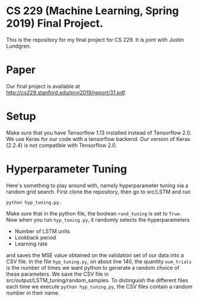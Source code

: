 # CS 229 (Machine Learning, Spring 2019) Final Project.

This is the repository for my final project for CS 229. It is joint with Justin Lundgren. 

# Paper
Our final project is available at http://cs229.stanford.edu/proj2019/report/31.pdf.

# Setup
Make sure that you have Tensorflow 1.13 installed instead of Tensorflow 2.0. We use Keras for our code with a tensorflow backend. Our version of Keras (2.2.4) is not compatible with Tensorflow 2.0.

# Hyperparameter Tuning
Here's something to play around with, namely hyperparameter tuning via a random grid search. First clone the repository, then go to src/LSTM
and run

```
python hyp_tuning.py. 
```

Make sure that in the python file, the boolean ```rand_tuning``` is set to ```True```. Now when you run ```hyp_tuning.py```, it randomly selects the hyperparameters

* Number of LSTM units
* Lookback period
* Learning rate

and saves the MSE value obtained on the validation set of our data into a CSV file. In the file ```hyp_tuning.py```, on about line 140, the quantity ```num_trials``` is the number of times we want python to generate a random choice of these parameters. We save the CSV file in  src/output/LSTM_tuning/random_samples. To distinguish the  different files each time we execute ```python hyp_tuning.py```, the CSV files contain a random number in their name.

